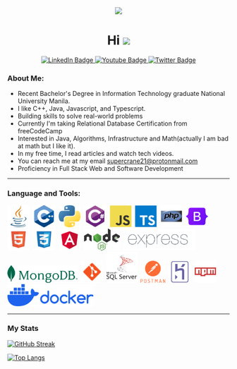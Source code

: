 <!---
Karlroxas21/Karlroxas21 is a ✨ special ✨ repository because its `README.md` (this file) appears on your GitHub profile.
You can click the Preview link to take a look at your changes.
--->

<div id= "header" align="center">
  <img src="https://media.giphy.com/media/1sgetPM00wWqJpVUTl/giphy.gif" width="300">
  <h1>
    Hi
    <img src="https://media.giphy.com/media/hvRJCLFzcasrR4ia7z/giphy.gif" width="30"/>
  </h1>
  <!-- LINKS -->
<div id="badges">
  <a href="">
    <img src="https://img.shields.io/badge/LinkedIn-blue?style=for-the-badge&logo=linkedin&logoColor=white" alt="LinkedIn Badge"/>
  </a>
  <a href="">
    <img src="https://img.shields.io/badge/YouTube-red?style=for-the-badge&logo=youtube&logoColor=white" alt="Youtube Badge"/>
  </a>
  <a href="">
    <img src="https://img.shields.io/badge/Twitter-blue?style=for-the-badge&logo=twitter&logoColor=white" alt="Twitter Badge"/>
  </a>
</div>
</div>  



### About Me:
- Recent Bachelor's Degree in Information Technology graduate National University Manila.
- I like C++, Java, Javascript, and Typescript.
- Building skills to solve real-world problems
- Currently I'm taking Relational Database Certification from freeCodeCamp
- Interested in Java, Algorithms, Infrastructure and Math(actually I am bad at math but I like it).
- In my free time, I read articles and watch tech videos.
- You can reach me at my email supercrane21@protonmail.com
- Proficiency in Full Stack Web and Software Development
---

### Language and Tools:

<div>
  <img src="./resource/java.png" height="50"/>&nbsp;
  <img src="./resource/c-.png" height="50"/>&nbsp;
  <img src="./resource/python.png" height="50"/>&nbsp;
  <img src="./resource/csharp-original.svg" height="50"/>&nbsp;
  <img src="./resource/javascript-original.svg" height="50"/>&nbsp;
  <img src="./resource/typescript-original.svg" height="50"/>&nbsp;
  <img src="./resource/php-original.svg" height="50"/>&nbsp;
  <img src="./resource/bootstrap-original.svg" height="50"/>&nbsp;
  <img src="resource\5352-html5_102567.png" height="50"/>&nbsp;
  <img src="resource\CSS3_icon-icons.com_67069.png" height="50"/>&nbsp;
  <img src="resource/angular.png" height="50"/>&nbsp;
  <img src="resource/nodejs.svg" height="50"/>&nbsp;
  <img src="resource/Expressjs.png" height="50"/>&nbsp;
  <img src="resource/MongoDB_ForestGreen.png" height="40"/>&nbsp;
  <img src="resource\git_original_wordmark_logo_icon_146510.png" height="50">&nbsp;
  <img class="white" src="resource\sql-server.png" height="70"/>&nbsp;
  <img src="resource/postman.png" height="50"/>&nbsp;
  <img src="resource/heroku-original.svg" height="50"/>&nbsp;
  <img src="resource/npm-original-wordmark.svg" height="50"/>&nbsp;
  <img src="resource/01-primary-blue-docker-logo.png" height="50"/>&nbsp;
</div>

---
### My Stats

[![GitHub Streak](https://github-readme-streak-stats.herokuapp.com?user=Karlroxas21&theme=github-dark-dimmed)](https://git.io/streak-stats)

[![Top Langs](https://github-readme-stats.vercel.app/api/top-langs/?username=karlroxas21&layout=compact&theme=vision-friendly-dark)](https://github.com/anuraghazra/github-readme-stats)
